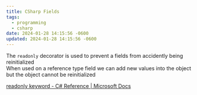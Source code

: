 ```yaml
---
title: CSharp Fields
tags:
  - programming
  - csharp
date: 2024-01-28 14:15:56 -0600
updated: 2024-01-28 14:15:56 -0600
---
```


The `readonly` decorator is used to prevent a fields from accidently being reinitialized  
When used on a reference type field we can add new values into the object but the object cannot be reinitialized

[readonly keyword - C# Reference | Microsoft Docs](https://docs.microsoft.com/en-us/dotnet/csharp/language-reference/keywords/readonly)
